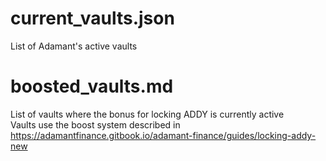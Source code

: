 # current_vaults.json
List of Adamant's active vaults

# boosted_vaults.md
List of vaults where the bonus for locking ADDY is currently active<br>
Vaults use the boost system described in https://adamantfinance.gitbook.io/adamant-finance/guides/locking-addy-new
